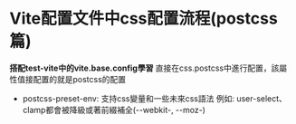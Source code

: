 # Vite配置文件中css配置流程(postcss篇)

**搭配test-vite中的vite.base.config學習**
直接在css.postcss中進行配置，該屬性值接配置的就是postcss的配置

- postcss-preset-env: 支持css變量和一些未來css語法
例如: user-select、clamp都會被降級或著前綴補全(--webkit-, --moz-)